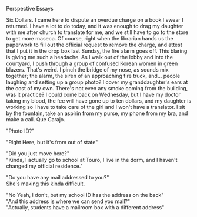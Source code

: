 Perspective Essays

Six Dollars. I came here to dispute an overdue charge on a book I swear
I returned. I have a lot to do today, and it was enough to drag my
daughter with me after church to translate for me, and we still have to
go to the store to get more maseca. Of course, right when the librarian
hands us the paperwork to fill out the official request to remove the
charge, and attest that I put it in the drop box last Sunday, the fire
alarm goes off. This blaring is giving me such a headache. As I walk out
of the lobby and into the courtyard, I push through a group of confused
Korean women in green blazers. That's weird. I pinch the bridge of my
nose, as sounds mix together; the alarm, the siren of an approaching
fire truck, and... people laughing and setting up a group photo? I cover
my granddaughter's ears at the cost of my own. There's not even any
smoke coming from the building, was it practice? I could come back on
Wednesday, but I have my doctor taking my blood, the fee will have gone
up to ten dollars, and my daughter is working so I have to take care of
the girl and I won't have a translator. I sit by the fountain, take an
aspirin from my purse, my phone from my bra, and make a call. Que
Carajo.

"Photo ID?"

"Right Here, but it's from out of state"

"Did you just move here?"\
"Kinda, I actually go to school at Touro, I live in the dorm, and I
haven't changed my official residence."

"Do you have any mail addressed to you?"\
She's making this kinda difficult.

"No Yeah, I don't, but my school ID has the address on the back"\
"And this address is where we can send you mail?"\
"Actually, students have a mailroom box with a different address"
